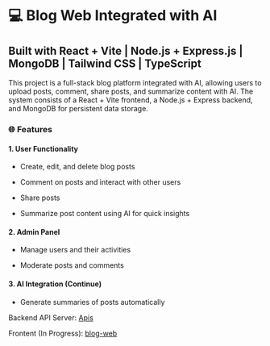 # 💻 Blog Web Integrated with AI
## Built with React + Vite | Node.js + Express.js | MongoDB | Tailwind CSS | TypeScript

This project is a full-stack blog platform integrated with AI, allowing users to upload posts, comment, share posts, and summarize content with AI. The system consists of a React + Vite frontend, a Node.js + Express backend, and MongoDB for persistent data storage.

### 🌐 Features

#### 1. User Functionality

- Create, edit, and delete blog posts

- Comment on posts and interact with other users

- Share posts 

- Summarize post content using AI for quick insights

#### 2. Admin Panel

- Manage users and their activities

- Moderate posts and comments

#### 3. AI Integration (Continue)

- Generate summaries of posts automatically

Backend API Server: [Apis](https://blog-backend-9f0r.onrender.com)

Frontent (In Progress): [blog-web](https://blog-web-frontend-gilt.vercel.app/)

